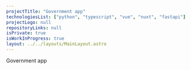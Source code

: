 ```yaml
---
projectTitle: "Government app"
technologiesList: ["python", "typescript", "vue", "nuxt", "fastapi"]
projectLogo: null
repositoryLinks: null
isPrivate: true
isWorkInProgress: true
layout: ../../layouts/MainLayout.astro
---
```


Government app
